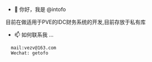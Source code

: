 - 👋 你好，我是 @intofo
  
 目前在做适用于PVE的IDC财务系统的开发,目前存放于私有库

- 📫 如何联系我 ...
```
  mail:vezv@163.com
  Wechat: getofo
```
